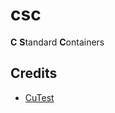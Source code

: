 # csc
**C** **S**tandard **C**ontainers

## Credits
* [CuTest](https://github.com/ennorehling/cutest)